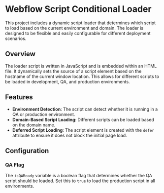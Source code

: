 # Webflow Script Conditional Loader

This project includes a dynamic script loader that determines which script to load based on the current environment and domain. The loader is designed to be flexible and easily configurable for different deployment scenarios.

## Overview

The loader script is written in JavaScript and is embedded within an HTML file. It dynamically sets the source of a script element based on the hostname of the current window location. This allows for different scripts to be loaded in development, QA, and production environments.

## Features

- **Environment Detection**: The script can detect whether it is running in a QA or production environment.
- **Domain-Based Script Loading**: Different scripts can be loaded based on the domain name.
- **Deferred Script Loading**: The script element is created with the `defer` attribute to ensure it does not block the initial page load.

## Configuration

### QA Flag

The `isQAReady` variable is a boolean flag that determines whether the QA script should be loaded. Set this to `true` to load the production script in all environments.
